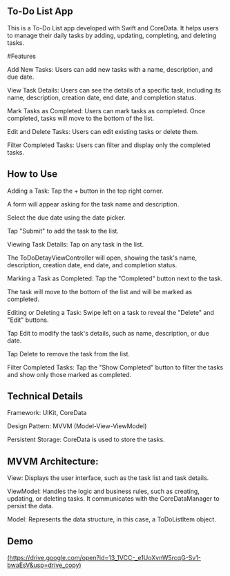 ## To-Do List App

This is a To-Do List app developed with Swift and CoreData. It helps users to manage their daily tasks by adding, updating, completing, and deleting tasks.

#Features

Add New Tasks: Users can add new tasks with a name, description, and due date.

View Task Details: Users can see the details of a specific task, including its name, description, creation date, end date, and completion status.

Mark Tasks as Completed: Users can mark tasks as completed. Once completed, tasks will move to the bottom of the list.

Edit and Delete Tasks: Users can edit existing tasks or delete them.

Filter Completed Tasks: Users can filter and display only the completed tasks.

## How to Use

Adding a Task:
Tap the + button in the top right corner.

A form will appear asking for the task name and description.

Select the due date using the date picker.

Tap "Submit" to add the task to the list.

Viewing Task Details:
Tap on any task in the list.

The ToDoDetayViewController will open, showing the task's name, description, creation date, end date, and completion status.

Marking a Task as Completed:
Tap the "Completed" button next to the task.

The task will move to the bottom of the list and will be marked as completed.

Editing or Deleting a Task:
Swipe left on a task to reveal the "Delete" and "Edit" buttons.

Tap Edit to modify the task's details, such as name, description, or due date.

Tap Delete to remove the task from the list.

Filter Completed Tasks:
Tap the "Show Completed" button to filter the tasks and show only those marked as completed.

## Technical Details


Framework: UIKit, CoreData

Design Pattern: MVVM (Model-View-ViewModel)

Persistent Storage: CoreData is used to store the tasks.

## MVVM Architecture:

View: Displays the user interface, such as the task list and task details.

ViewModel: Handles the logic and business rules, such as creating, updating, or deleting tasks. It communicates with the CoreDataManager to persist the data.

Model: Represents the data structure, in this case, a ToDoListItem object.

## Demo

[(https://drive.google.com/open?id=13_1VCC-_e1UoXvnW5rcqG-Sv1-bwaEsV&usp=drive_copy)](https://drive.google.com/file/d/13_1VCC-_e1UoXvnW5rcqG-Sv1-bwaEsV/view)
